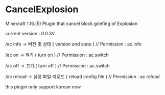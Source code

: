 # CancelExplosion
Minecraft 1.16.(5) Plugin that cancel block griefing of Explosion

current version : 0.0.3V

/ac info -> 버전 및 상태 ( version and state )   // Permission : ac.info

/ac on -> 켜기 ( turn on )  // Permission : ac.switch

/ac off -> 끄기 ( turn off ) // Permission : ac.switch

/ac reload -> 설정 파일 리로드 ( reload config file ) // Permission : ac.reload

this plugin only support korean now
